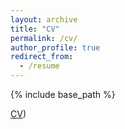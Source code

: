 ```yaml
---
layout: archive
title: "CV"
permalink: /cv/
author_profile: true
redirect_from:
  - /resume
---
```


{% include base_path %}

[CV](https://github.com/Xian152/xian152.github.io/blob/master/files/XianZhangCVSlong.pdf))            
